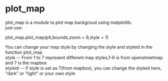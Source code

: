 # plot_map

plot_map is a module to plot map backgroud using matplotlib.  
just use:  
  
  plot_map.plot_map(plt,bounds,zoom = 9,style = 1)

You can change your map style by changing the style and styleid in the function plot_map  
style -- From 1 to 7 represent different map styles,1-6 is from openstreetmap and 7 is the mapbox  
styleid -- if style is set as 7(from mapbox), you can change the styleid here, "dark" or "light" or your own style


